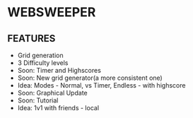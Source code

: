 # WEBSWEEPER

## FEATURES

- Grid generation
- 3 Difficulty levels
- Soon: Timer and Highscores
- Soon: New grid generator(a more consistent one)
- Idea: Modes - Normal, vs Timer, Endless - with highscore
- Soon: Graphical Update
- Soon: Tutorial
- Idea: 1v1 with friends - local
